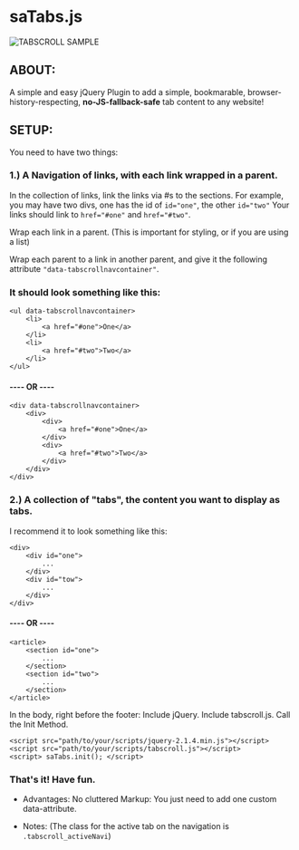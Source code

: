 # saTabs.js
![TABSCROLL SAMPLE](http://files.moritzzimmer.com/tabscroll.gif)


## ABOUT:

A simple and easy jQuery Plugin to add a simple, bookmarable, browser-history-respecting, **no-JS-fallback-safe** tab content to any website! 


## SETUP:
You need to have two things: 

### 1.) A Navigation of links, with each link wrapped in a parent.

In the collection of links, link the links via #s to the sections. 
For example, you may have two divs, one has the id of `id="one"`, the other `id="two"`
Your links should link to `href="#one"` and `href="#two"`.

Wrap each link in a parent. (This is important for styling, or if you are using a list)

Wrap each parent to a link in another parent, and give it the following attribute
`"data-tabscrollnavcontainer"`.

### It should look something like this:

    <ul data-tabscrollnavcontainer>
        <li>
            <a href="#one">One</a>
        </li>
        <li>
            <a href="#two">Two</a>
        </li>
    </ul>

#### ---- OR ----

    <div data-tabscrollnavcontainer>
        <div>
            <div>   
                <a href="#one">One</a>
            </div>
            <div>   
                <a href="#two">Two</a>
            </div>
        </div>
    </div>

### 2.) A collection of "tabs", the content you want to display as tabs.
I recommend it to look something like this:

    <div>
        <div id="one">
            ...
        </div>
        <div id="tow">
            ...
        </div>
    </div>

#### ---- OR ----

    <article>
        <section id="one">
            ...
        </section>
        <section id="two">
            ...
        </section>
    </article>


In the body, right before the footer: Include jQuery. Include tabscroll.js. Call the Init Method.

    <script src="path/to/your/scripts/jquery-2.1.4.min.js"></script>
    <script src="path/to/your/scripts/tabscroll.js"></script>
    <script> saTabs.init(); </script>

### That's it! Have fun.

* Advantages: No cluttered Markup: You just need to add one custom data-attribute.

* Notes: (The class for the active tab on the navigation is `.tabscroll_activeNavi`)

